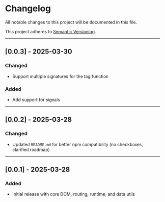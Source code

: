 # Changelog

All notable changes to this project will be documented in this file.

This project adheres to [Semantic Versioning](https://semver.org/).

---

## [0.0.3] - 2025-03-30

### Changed
- Support multiple signatures for the tag function

### Added
- Add support for signals

---

## [0.0.2] - 2025-03-28

### Changed
- Updated `README.md` for better npm compatibility (no checkboxes, clarified roadmap)

---

## [0.0.1] - 2025-03-28

### Added
- Initial release with core DOM, routing, runtime, and data utils
